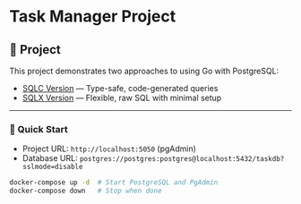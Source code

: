 # Task Manager Project

## 📂 Project
This project demonstrates two approaches to using Go with PostgreSQL:
* [SQLC Version](./sqlc/README.md) — Type-safe, code-generated queries
* [SQLX Version](./sqlx/README.md) — Flexible, raw SQL with minimal setup

---

### 🔗 Quick Start
* Project URL: `http://localhost:5050` (pgAdmin)
* Database URL: `postgres://postgres:postgres@localhost:5432/taskdb?sslmode=disable`
```bash
docker-compose up -d  # Start PostgreSQL and PgAdmin
docker-compose down   # Stop when done
```
